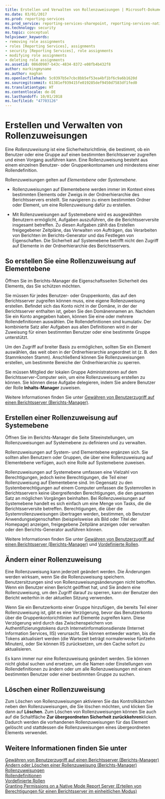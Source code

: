 ```yaml
---
title: Erstellen und Verwalten von Rollenzuweisungen | Microsoft-Dokumentation
ms.date: 03/01/2017
ms.prod: reporting-services
ms.prod_service: reporting-services-sharepoint, reporting-services-native
ms.technology: security
ms.topic: conceptual
helpviewer_keywords:
- removing role assignments
- roles [Reporting Services], assignments
- security [Reporting Services], role assignments
- modifying role assignments
- deleting role assignments
ms.assetid: 086d0987-b43c-4834-8372-e08fb4b432f8
author: markingmyname
ms.author: maghan
ms.openlocfilehash: 5c0397b5e7cbc8bb5ef53ea4bf1bf6c9a6b1620d
ms.sourcegitcommit: 61381ef939415fe019285def9450d7583df1fed0
ms.translationtype: HT
ms.contentlocale: de-DE
ms.lasthandoff: 10/01/2018
ms.locfileid: "47703126"
---
```

# <a name="create-and-manage-role-assignments"></a>Erstellen und Verwalten von Rollenzuweisungen
  Eine *Rollenzuweisung* ist eine Sicherheitsrichtlinie, die bestimmt, ob ein Benutzer oder eine Gruppe auf einen bestimmten Berichtsserver zugreifen und einen Vorgang ausführen kann. Eine Rollenzuweisung besteht aus einem einzelnen Benutzer- oder Gruppenkontonamen und mindestens einer Rollendefinition.  
  
 Rollenzuweisungen gelten auf *Elementebene* oder *Systemebene*.  
  
-   Rollenzuweisungen auf Elementebene werden immer im Kontext eines bestimmten Elements oder Zweigs in der Ordnerhierarchie des Berichtsservers erstellt. Sie navigieren zu einem bestimmten Ordner oder Element, um eine Rollenzuweisung dafür zu erstellen.  
  
-   Mit Rollenzuweisungen auf Systemebene wird es ausgewählten Benutzern ermöglicht, Aufgaben auszuführen, die die Berichtsserversite insgesamt betreffen. Zu diesen Aufgaben zählt das Erstellen freigegebener Zeitpläne, das Verwalten von Aufträgen, das Verarbeiten von Berichten im Berichts-Generator und das Festlegen von Eigenschaften. Die Sicherheit auf Systemebene betrifft nicht den Zugriff auf Elemente in der Ordnerhierarchie des Berichtsservers.  
  
## <a name="creating-an-item-level-role-assignment"></a>So erstellen Sie eine Rollenzuweisung auf Elementebene  
 Öffnen Sie im Berichts-Manager die Eigenschaftsseiten Sicherheit des Elements, das Sie schützen möchten.  
  
 Sie müssen für jedes Benutzer- oder Gruppenkonto, das auf den Berichtsserver zugreifen können muss, eine eigene Rollenzuweisung erstellen. Befindet sich das Konto nicht in der Domäne, in der der Berichtsserver enthalten ist, geben Sie den Domänennamen an. Nachdem Sie ein Konto angegeben haben, können Sie eine oder mehrere Rollendefinitionen auswählen. Die Rollendefinitionen sind kumulativ. Der kombinierte Satz aller Aufgaben aus allen Definitionen wird in der Zuweisung für einen bestimmten Benutzer oder eine bestimmte Gruppe unterstützt.  
  
 Um den Zugriff auf breiter Basis zu ermöglichen, sollten Sie ein Element auswählen, das weit oben in der Ordnerhierarchie angeordnet ist (z. B. den Stammknoten Stamm). Anschließend können Sie Rollenzuweisungen erstellen, um bestimmte Bereiche der Ordnerhierarchie zu sperren.  
  
 Sie müssen Mitglied der lokalen Gruppe Administratoren auf dem Berichtsserver-Computer sein, um eine Rollenzuweisung erstellen zu können. Sie können diese Aufgabe delegieren, indem Sie andere Benutzer der Rolle **Inhalts-Manager** zuweisen.  
  
 Weitere Informationen finden Sie unter [Gewähren von Benutzerzugriff auf einen Berichtsserver &#40;Berichts-Manager&#41;](../../reporting-services/security/grant-user-access-to-a-report-server-report-manager.md).  
  
## <a name="creating-a-system-level-role-assignment"></a>Erstellen einer Rollenzuweisung auf Systemebene  
 Öffnen Sie im Berichts-Manager die Seite Siteeinstellungen, um Rollenzuweisungen auf Systemebene zu definieren und zu verwalten.  
  
 Rollenzuweisungen auf System- und Elementebene ergänzen sich. Sie sollten allen Benutzern oder Gruppen, die über eine Rollenzuweisung auf Elementebene verfügen, auch eine Rolle auf Systemebene zuweisen.  
  
 Rollenzuweisungen auf Systemebene umfassen eine Vielzahl von Berechtigungen, jedoch keine Berechtigungen, die Teil einer Rollenzuweisung auf Elementebene sind. Im Gegensatz zu den Systemberechtigungen auf einem Computer umfassen die Systemrollen in Berichtsservern keine übergreifenden Berechtigungen, die den gesamten Satz an möglichen Vorgängen beinhalten. Bei Rollenzuweisungen auf Systemebene handelt es sich einfach um eine Menge von Tasks, die die Berichtsserversite betreffen. Berechtigungen, die über die Systemrollenzuweisungen übertragen werden, bestimmen, ob Benutzer Anwendungseigenschaften (beispielsweise als Bild oder Titel der Homepage) anzeigen, freigegebene Zeitpläne anzeigen oder verwalten oder den Berichts-Generator ausführen können.  
  
 Weitere Informationen finden Sie unter [Gewähren von Benutzerzugriff auf einen Berichtsserver &#40;Berichts-Manager&#41;](../../reporting-services/security/grant-user-access-to-a-report-server-report-manager.md) und [Vordefinierte Rollen](../../reporting-services/security/role-definitions-predefined-roles.md).  
  
## <a name="modifying-a-role-assignment"></a>Ändern einer Rollenzuweisung  
 Eine Rollenzuweisung kann jederzeit geändert werden. Die Änderungen werden wirksam, wenn Sie die Rollenzuweisung speichern. Benutzersitzungen sind von Rollenzuweisungsänderungen nicht betroffen. Wenn ein Benutzer einen Bericht geöffnet hat, und Sie ändern eine Rollenzuweisung, um den Zugriff darauf zu sperren, kann der Benutzer den Bericht weiterhin in der aktuellen Sitzung verwenden.  
  
 Wenn Sie ein Benutzerkonto einer Gruppe hinzufügen, die bereits Teil einer Rollenzuweisung ist, gibt es eine Verzögerung, bevor das Benutzerkonto über die Gruppenkontorichtlinien auf Elemente zugreifen kann. Diese Verzögerung wird durch das Zwischenspeichern von Authentifizierungstokens durch Internetinformationsdienste (Internet Information Services, IIS) verursacht. Sie können entweder warten, bis die Tokens aktualisiert werden (die Wartezeit beträgt normalerweise fünfzehn Minuten), oder Sie können IIS zurücksetzen, um den Cache sofort zu aktualisieren.  
  
 Es kann immer nur eine Rollenzuweisung geändert werden. Sie können nicht global suchen und ersetzen, um die Namen oder Einstellungen von Rollendefinitionen zu ändern oder um alle Rollenzuweisungen mit einem bestimmten Benutzer oder einer bestimmten Gruppe zu suchen.  
  
## <a name="deleting-a-role-assignment"></a>Löschen einer Rollenzuweisung  
 Zum Löschen von Rollenzuweisungen aktivieren Sie das Kontrollkästchen neben den Rollenzuweisungen, die Sie löschen möchten, und klicken Sie dann auf **Löschen**. Zum Löschen von Rollenzuweisungen können Sie auch auf die Schaltfläche **Zur übergeordneten Sicherheit zurückkehren**klicken. Dadurch werden die vorhandenen Rollenzuweisungen für das Element gelöscht und stattdessen die Rollenzuweisungen eines übergeordneten Elements verwendet.  
  
## <a name="see-also"></a>Weitere Informationen finden Sie unter  
 [Gewähren von Benutzerzugriff auf einen Berichtsserver &#40;Berichts-Manager&#41;](../../reporting-services/security/grant-user-access-to-a-report-server-report-manager.md)   
 [Ändern oder Löschen einer Rollenzuweisung (Berichts-Manager)](../../reporting-services/security/role-assignments-modify-or-delete.md)   
 [Rollenzuweisungen](../../reporting-services/security/role-assignments.md)   
 [Rollendefinitionen](../../reporting-services/security/role-definitions.md)   
 [Vordefinierte Rollen](../../reporting-services/security/role-definitions-predefined-roles.md)   
 [Granting Permissions on a Native Mode Report Server (Erteilen von Berechtigungen für einen Berichtsserver im einheitlichen Modus)](../../reporting-services/security/granting-permissions-on-a-native-mode-report-server.md)  
  
  
